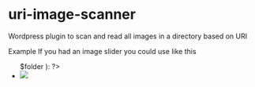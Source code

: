 # uri-image-scanner
Wordpress plugin to scan and read all images in a directory based on URI

Example
If you had an image slider you could use like this

<div class="images-gallery">
        <ul id="lightSlider">
            <?php foreach ( UriImageScanner::getPictures() as $index => $folder ): ?>
                     <li data-thumb="<?php echo $folder['relativepath']; ?>/<?php echo $folder['filename']; ?>" data-src="<?php echo $folder['relativepath']; ?>/<?php echo $folder['filename']; ?>">
                        <img src="<?php echo $folder['relativepath']; ?>/<?php echo $folder['filename']; ?>" class="img-responsive" />
                     </li>
            <?php endforeach; ?>
         </ul>
</div>
